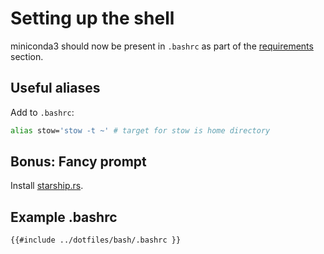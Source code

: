 # Setting up the shell

miniconda3 should now be present in `.bashrc` as part of the [requirements](requirements.md) section.

## Useful aliases

Add to `.bashrc`:

```sh
alias stow='stow -t ~' # target for stow is home directory
```

## Bonus: Fancy prompt

Install [starship.rs](https://starship.rs/).

## Example .bashrc

```sh
{{#include ../dotfiles/bash/.bashrc }}
```

